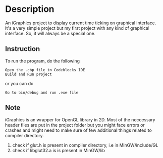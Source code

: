 # Description
An iGraphics project to display current time ticking on graphical interface. It's a very simple project but my first project with any kind of graphical interface. So, it will always be a special one.

## Instruction

To run the program, do the following

```
Open the .cbp file in Codeblocks IDE
Build and Run project
```

or you can do

```
Go to bin/debug and run .exe file
```

## Note

iGraphics is an wrapper for OpenGL library in 2D. Most of the neccessary header files are put in the project folder but you might face errors or crashes and might need to make sure of few additional things related to compiler directory.

1. check if glut.h is present in compiler directory, i.e in MinGW/include/GL
2. check if libglut32.a is is present in MinGW/lib

